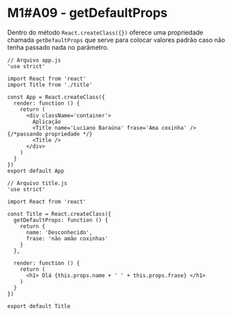 # M1#A09 - getDefaultProps

Dentro do método `React.createClass({})` oferece uma propriedade chamada `getDefaultProps` que serve para
colocar valores padrão caso não tenha passado nada no parâmetro.


```
// Arquivo app.js
'use strict'

import React from 'react'
import Title from './title'

const App = React.createClass({
  render: function () {
    return (
      <div className='container'>
        Aplicação
        <Title name='Luciano Baraúna' frase='Ama coxinha' /> {/*passando propriedade */}
        <Title />
      </div>
    )
  }
})
export default App
```

```
// Arquivo title.js
'use strict'

import React from 'react'

const Title = React.createClass({
  getDefaultProps: function () {
    return {
      name: 'Desconhecido',
      frase: 'não amão coxinhas'
    }
  },

  render: function () {
    return (
      <h1> Olá {this.props.name + ' ' + this.props.frase} </h1>
    )
  }
})

export default Title

```
